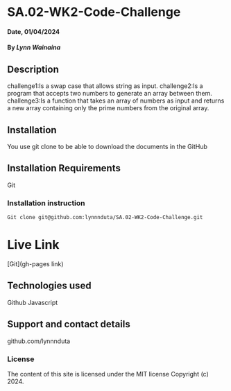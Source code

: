 # SA.02-WK2-Code-Challenge

#### Date, 01/04/2024

#### By *Lynn Wainaina*

## Description
challenge1:Is a swap case that allows string as input.
challenge2:Is a program that accepts two numbers to generate an array between them.
challenge3:Is a function that takes an array of numbers as input and returns a new array containing only the prime numbers from the original array. 
## Installation
You use git clone to be able to download the documents in the GitHub

## Installation Requirements
Git

### Installation instruction
```
Git clone git@github.com:lynnnduta/SA.02-WK2-Code-Challenge.git

```

# Live Link
[Git](gh-pages link)

## Technologies used
Github
Javascript

## Support and contact details
github.com/lynnnduta

### License
The content of this site is licensed under the MIT license
Copyright (c) 2024.







